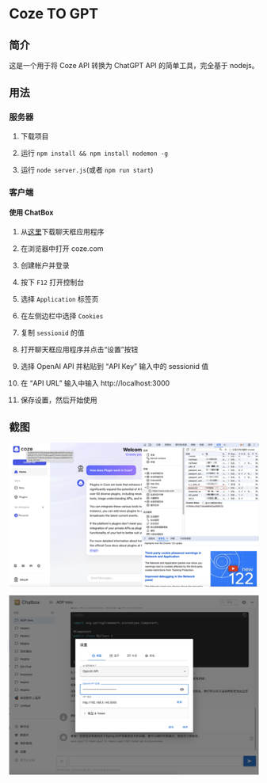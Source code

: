 # Coze TO GPT

## 简介

这是一个用于将 Coze API 转换为 ChatGPT API 的简单工具，完全基于 nodejs。

## 用法

### 服务器

1. 下载项目

2. 运行 `npm install && npm install nodemon -g`

3. 运行 `node server.js`(或者 `npm run start`)

### 客户端

#### 使用 ChatBox

1. 从[这里](https://chatboxai.app/zh#download)下载聊天框应用程序 

2. 在浏览器中打开 coze.com 

3. 创建帐户并登录 

4. 按下 `F12` 打开控制台 

5. 选择 `Application` 标签页 

6. 在左侧边栏中选择 `Cookies`  

7. 复制 `sessionid` 的值  

8. 打开聊天框应用程序并点击“设置”按钮  

9. 选择 OpenAI API 并粘贴到 “API Key” 输入中的 sessionid 值  

10. 在 “API URL” 输入中输入 http://localhost:3000   

11. 保存设置，然后开始使用



## 截图
![alt text](assets/cleanshot01.png)

![alt text](assets/cleanshot02.png)